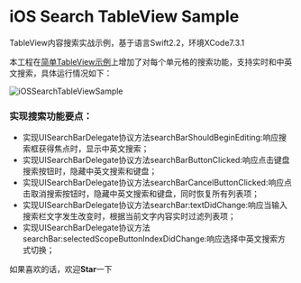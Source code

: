 # iOS Search TableView Sample

TableView内容搜索实战示例，基于语言Swift2.2，环境XCode7.3.1

本工程在[简单TableView示例](https://github.com/zhuifengshen/iOSTableViewSample)上增加了对每个单元格的搜索功能，支持实时和中英文搜索，具体运行情况如下：

![iOSSearchTableViewSample](tableview-search-7.gif "运行示例")

### 实现搜索功能要点：
* 实现UISearchBarDelegate协议方法searchBarShouldBeginEditing:响应搜索框获得焦点时，显示中英文搜索；
* 实现UISearchBarDelegate协议方法searchBarButtonClicked:响应点击键盘搜索按钮时，隐藏中英文搜索和键盘；
* 实现UISearchBarDelegate协议方法searchBarCancelButtonClicked:响应点击取消搜索按钮时，隐藏中英文搜索和键盘，同时恢复所有列表项；
* 实现UISearchBarDelegate协议方法searchBar:textDidChange:响应当输入搜索栏文字发生改变时，根据当前文字内容实时过滤列表项；
* 实现UISearchBarDelegate协议方法searchBar:selectedScopeButtonIndexDidChange:响应选择中英文搜索方式切换；

如果喜欢的话，欢迎**Star**一下
